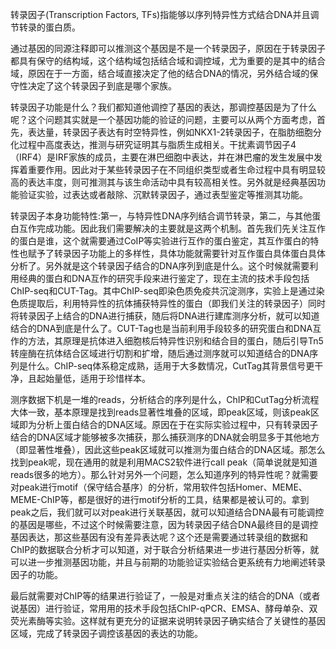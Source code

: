 转录因子(Transcription Factors, TFs)指能够以序列特异性方式结合DNA并且调节转录的蛋白质。

通过基因的同源注释即可以推测这个基因是不是一个转录因子，原因在于转录因子都具有保守的结构域，这个结构域包括结合域和调控域，尤为重要的是其中的结合域，原因在于一方面，结合域直接决定了他的结合DNA的情况，另外结合域的保守性决定了这个转录因子到底是哪个家族。

转录因子功能是什么？我们都知道他调控了基因的表达，那调控基因是为了什么呢？这个问题其实就是一个基因功能的验证的问题，主要可以从两个方面考虑，首先，表达量，转录因子表达有时空特异性，例如NKX1-2转录因子，在脂肪细胞分化过程中高度表达，推测与研究证明其与脂质生成相关。干扰素调节因子4（IRF4）是IRF家族的成员，主要在淋巴细胞中表达，并在淋巴瘤的发生发展中发挥着重要作用。因此对于某些转录因子在不同组织类型或者生命过程中具有明显较高的表达丰度，则可推测其与该生命活动中具有较高相关性。另外就是经典基因功能验证实验，过表达或者敲除、沉默转录因子，通过表型鉴定等推测其功能。



转录因子本身功能特性:第一，与特异性DNA序列结合调节转录，第二，与其他蛋白互作完成功能。因此我们需要解决的主要就是这两个机制。首先我们先关注互作的蛋白是谁，这个就需要通过CoIP等实验进行互作的蛋白鉴定，其互作蛋白的特性也赋予了转录因子功能上的多样性，具体功能就需要针对互作蛋白具体蛋白具体分析了。另外就是这个转录因子结合的DNA序列到底是什么。这个时候就需要利用经典的蛋白和DNA互作的研究手段来进行鉴定了，现在主流的技术手段包括ChIP-seq和CUT-Tag。其中ChIP-seq即染色质免疫共沉淀测序，实验上是通过染色质提取后，利用特异性的抗体捕获特异性的蛋白（即我们关注的转录因子）同时将转录因子上结合的DNA进行捕获，随后将DNA进行建库测序分析，就可以知道结合的DNA到底是什么了。CUT-Tag也是当前利用手段较多的研究蛋白和DNA互作的方法，其原理是抗体进入细胞核后特异性识别和结合目的蛋白，随后引导Tn5转座酶在抗体结合区域进行切割和扩增，随后通过测序就可以知道结合的DNA序列是什么。ChIP-seq体系稳定成熟，适用于大多数情况，CutTag其背景信号更干净，且起始量低，适用于珍惜样本。

测序数据下机是一堆的reads，分析结合的序列是什么，ChIP和CutTag分析流程大体一致，基本原理是找到reads显著性堆叠的区域，即peak区域，则该peak区域即为分析上蛋白结合的DNA区域。原因在于在实际实验过程中，只有转录因子结合的DNA区域才能够被多次捕获，那么捕获测序的DNA就会明显多于其他地方（即显著性堆叠），因此这些peak区域就可以推测为蛋白结合的DNA区域。那怎么找到peak呢，现在通用的就是利用MACS2软件进行call peak（简单说就是知道reads很多的地方）。那么针对另外一个问题，怎么知道序列的特异性呢？就需要对peak进行motif（保守结合基序）的分析，常用软件包括Homer、MEME、MEME-ChIP等，都是很好的进行motif分析的工具，结果都是被认可的。拿到peak之后，我们就可以对peak进行关联基因，就可以知道结合DNA最有可能调控的基因是哪些，不过这个时候需要注意，因为转录因子结合DNA最终目的是调控基因表达，那这些基因有没有差异表达呢？这个还是需要通过转录组的数据和ChIP的数据联合分析才可以知道，对于联合分析结果进一步进行基因分析等，就可以进一步推测基因功能，并且与前期的功能验证实验结合更系统有力地阐述转录因子的功能。

最后就需要对ChIP等的结果进行验证了，一般是对重点关注的结合的DNA（或者说基因）进行验证，常用用的技术手段包括ChIP-qPCR、EMSA、酵母单杂、双荧光素酶等实验。这样就有更充分的证据来说明转录因子确实结合了关键性的基因区域，完成了转录因子调控该基因的表达的功能。